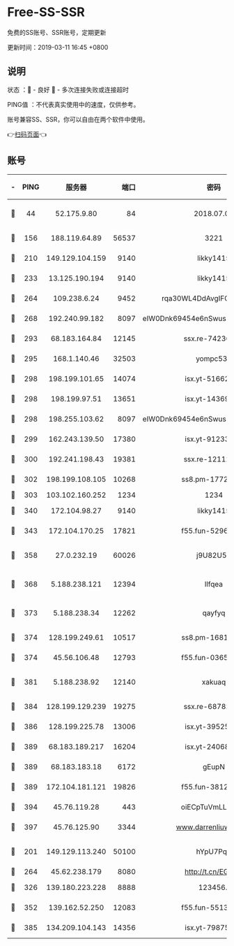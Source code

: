 # Free-SS-SSR

免费的SS账号、SSR账号，定期更新

更新时间：2019-03-11 16:45 +0800

## 说明

状态     ：🙂 - 良好 🙁 - 多次连接失败或连接超时

PING值   ：不代表真实使用中的速度，仅供参考。

账号兼容SS、SSR，你可以自由在两个软件中使用。

👉[扫码页面](https://liesauer.github.io/Free-SS-SSR/)👈

## 账号

|-|PING|服务器|端口|密码|加密方式|区域|
|:----:|:----:|:-----:|-----:|:----:|:----:|:----:|
|🙂|44|52.175.9.80|84|2018.07.07|chacha20-ietf-poly1305|HK|
|🙂|156|188.119.64.89|56537|3221|aes-256-cfb|RU|
|🙂|210|149.129.104.159|9140|likky1415|aes-256-cfb|HK|
|🙂|233|13.125.190.194|9140|likky1415|aes-256-cfb|KR|
|🙂|264|109.238.6.24|9452|rqa30WL4DdAvgIFG6Fs3znzTa|aes-256-cfb|FR|
|🙂|268|192.240.99.182|8097|eIW0Dnk69454e6nSwuspv9DmS201tQ0D|aes-256-cfb|US|
|🙂|293|68.183.164.84|12145|ssx.re-74236055|aes-256-cfb|US|
|🙂|295|168.1.140.46|32503|yompc535|aes-256-cfb|AU|
|🙂|298|198.199.101.65|14074|isx.yt-51662439|aes-256-cfb|US|
|🙂|298|198.199.97.51|13651|isx.yt-14369544|aes-256-cfb|US|
|🙂|298|198.255.103.62|8097|eIW0Dnk69454e6nSwuspv9DmS201tQ0D|aes-256-cfb|US|
|🙂|299|162.243.139.50|17380|isx.yt-91233807|aes-256-cfb|US|
|🙂|300|192.241.198.43|19381|ssx.re-12112932|aes-256-cfb|US|
|🙂|302|198.199.108.105|10268|ss8.pm-17727916|aes-256-cfb|US|
|🙂|303|103.102.160.252|1234|1234|rc4-md5|JP|
|🙂|340|172.104.98.27|9140|likky1415|aes-256-cfb|JP|
|🙂|343|172.104.170.25|17821|f55.fun-52969616|aes-256-cfb|SG|
|🙂|358|27.0.232.19|60026|j9U82U53|xchacha20-ietf-poly1305|HK|
|🙂|368|5.188.238.121|12394|llfqea|chacha20-ietf-poly1305|BR|
|🙂|373|5.188.238.34|12262|qayfyq|chacha20-ietf-poly1305|BR|
|🙂|374|128.199.249.61|10517|ss8.pm-16814764|aes-256-cfb|SG|
|🙂|374|45.56.106.48|12793|f55.fun-03657766|aes-256-cfb|US|
|🙂|381|5.188.238.92|12140|xakuaq|chacha20-ietf-poly1305|BR|
|🙂|384|128.199.129.239|19275|ssx.re-68782281|aes-256-cfb|SG|
|🙂|386|128.199.225.78|13006|isx.yt-39525710|aes-256-cfb|SG|
|🙂|389|68.183.189.217|16204|isx.yt-24068844|aes-256-cfb|SG|
|🙂|389|68.183.183.18|6172|gEupN|aes-256-cfb|SG|
|🙂|389|172.104.181.121|19826|f55.fun-38127020|aes-256-cfb|SG|
|🙂|394|45.76.119.28|443|oiECpTuVmLLxk4Ts|aes-256-cfb|AU|
|🙂|397|45.76.125.90|3344|www.darrenliuwei.com|aes-256-cfb|AU|
|🙂|201|149.129.113.240|50100|hYpU7PqP|chacha20-ietf-poly1305|CN|
|🙂|264|45.62.238.179|8080|http://t.cn/EGJIyrl|rc4-md5|CA|
|🙂|326|139.180.223.228|8888|123456..|aes-256-cfb|JP|
|🙂|352|139.162.52.250|12083|f55.fun-55135425|aes-256-cfb|SG|
|🙂|385|134.209.104.143|14356|isx.yt-79875386|aes-256-cfb|SG|
